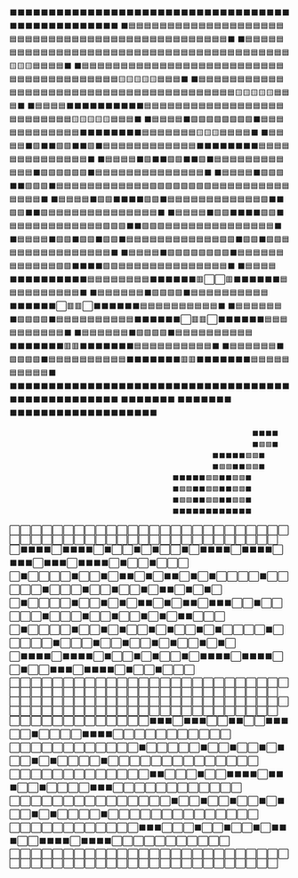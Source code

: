 ⬛⬛⬛⬛⬛⬛⬛⬛⬛⬛⬛⬛⬛⬛⬛⬛⬛⬛⬛⬛⬛⬛⬛⬛⬛⬛⬛⬛⬛⬛⬛⬛⬛⬛⬛⬛⬛⬛⬛⬛⬛⬛⬛⬛⬛⬛⬛⬛⬛⬛
⬛🟦🟦🟦🟦🟦🟦🟦🟦🟦🟦🟦🟦🟦🟦🟦🟦🟦🟦🟦🟦🟦🟦🟦🟦🟦🟦🟦🟦🟦🟦🟦🟦🟦🟦🟦🟦🟦🟦🟦🟦🟦🟦🟦🟦🟦🟦🟦🟦⬛
⬛🟦🟦🟦🟦🟦🟦🟦🟦🟦🟦🟦🟦🟦🟦🟦🟦🟦🟦🟦🟦🟦🟦🟦🟦🟦🟦🟦🟦🟦🟦🟦🟦🟦🟦🟦🟦🟦🟦🟦🟦🟦🟨🟨🟨🟦🟦🟦🟦⬛
⬛🟦🟦🟦🟦🟦🟦🟦🟦🟦🟦🟦🟦🟦🟦🟦🟦🟦🟦🟦🟦🟦🟦🟦🟦🟦🟦🟦🟦🟦🟦🟦🟦🟦🟦🟦🟦🟦🟦🟦🟦🟨🟨🟨🟨🟨🟦🟦🟦⬛
⬛🟦🟦🟦🟦🟦🟦🟦🟦🟦🟦🟦🟦🟦🟦🟦🟦🟦🟦🟦🟦🟦🟦🟦🟦🟦🟦🟦🟦🟦🟦🟦🟦🟦🟦🟦🟦🟦🟦🟦🟦🟨🟨🟨🟨🟨🟦🟦🟦⬛
⬛🟦🟦🟦🟦⬛⬛⬛⬛⬛⬛⬛⬛⬛⬛🟦🟦🟦🟦🟦🟦🟦🟦🟦🟦🟦🟦🟦🟦🟦🟦🟦🟦🟦🟦🟦🟦🟦🟦🟦🟦🟨🟨🟨🟨🟨🟦🟦🟦⬛
⬛🟦🟦🟦🟦⬛🟩🟩🟩🟩🟩🟩🟩🟩⬛🟦🟦🟦🟦🟦🟦🟦🟦🟦🟦🟦🟦⬛⬛⬛⬛⬛⬛⬛⬛🟦🟦🟦🟦🟦🟦🟦🟨🟨🟨🟦🟦🟦🟦⬛
⬛🟦🟦🟦🟦⬛🟩⬛⬛🟩🟩⬛⬛🟩⬛🟦🟦🟦🟦🟦🟦🟦🟦🟦🟦🟦🟦⬛⬛⬛⬛⬛⬛⬛⬛🟦🟦🟦🟦🟦🟦🟦🟦🟦🟦🟦🟦🟦🟦⬛
⬛🟦🟦🟦🟦⬛🟩⬛⬛🟩🟩⬛⬛🟩⬛🟦🟦🟦🟦🟦🟦🟦🟦🟦🟦🟦🟦⬛🟩🟩🟩🟩🟩🟩⬛🟦🟦🟦🟦🟦🟦🟦🟦🟦🟦🟦🟦🟦🟦⬛
⬛🟦🟦🟦🟦⬛🟩🟩🟩⬛⬛🟩🟩🟩⬛🟦🟦🟦🟦🟦🟦🟦🟦🟦🟦🟦🟦🟩🟩🟩🟩🟩🟩🟩🟩🟦🟦🟦🟦🟦🟦🟦🟦🟦🟦🟦🟦🟦🟦⬛
⬛🟦🟦🟦🟦⬛🟩🟩⬛⬛⬛⬛🟩🟩⬛🟦🟦🟦🟦🟦🟦🟦🟦🟦🟦🟦🟦🟩⬛⬛🟩🟩⬛⬛🟩🟦🟦🟦🟦🟦🟦🟦🟦🟦🟦🟦🟦🟦🟦⬛
⬛🟦🟦🟦🟦⬛🟩🟩⬛⬛⬛⬛🟩🟩⬛🟦🟦🟦🟦🟦🟦🟦🟦🟦🟦🟦🟦🟩🟩🟩⬛⬛🟩🟩🟩🟦🟦🟦🟦🟦🟦🟦🟦🟦🟦🟦🟦🟦🟦⬛
⬛🟦🟦🟦🟦⬛🟩🟩⬛🟩🟩⬛🟩🟩⬛🟦🟦🟦🟦🟦🟦🟦🟦🟦🟦🟦🟦🟩🟩⬛🟩🟩⬛🟩🟩🟦🟦🟦🟦🟦🟦🟦🟦🟦🟦🟦🟦🟦🟦⬛
⬛🟦🟦🟦🟦⬛🟩🟩🟩🟩🟩🟩🟩🟩⬛🟦🟦🟦🟦🟦🟦🟦🟦🟦🟦🟦🟦🟩🟩⬛⬛⬛⬛🟩🟩🟦🟦🟦🟦🟦🟦🟦🟦🟦🟦🟦🟦🟦🟦⬛
⬛🟦🟦🟦🟦⬛⬛⬛⬛⬛⬛⬛⬛⬛⬛🟦🟦🟦🟦🟦🟦🟦🟦⬛⬛⬛⬛⬛⬛🟥⬜⬜🟥⬛⬛⬛⬛⬛⬛🟦🟦🟦🟦🟦🟦🟦🟦🟦🟦⬛
⬛🟦🟦🟦🟦🟦🟦⬛🟩🟩🟩🟩⬛🟦🟦🟦🟦🟦🟦🟦🟦🟦🟦⬛⬛⬛⬛⬛⬛⬜🟥🟥⬜⬛⬛⬛⬛⬛⬛🟦🟦🟦🟦🟦🟦🟦🟦🟦🟦⬛
⬛🟦🟦🟦🟦🟦🟦⬛🟩🟩🟩🟩⬛🟦🟦🟦🟦🟦🟦🟦🟦🟦🟦⬛⬛⬛⬛⬛⬛⬜🟥🟥⬜⬛⬛⬛⬛⬛⬛🟦🟦🟦🟦🟦🟦🟦🟦🟦🟦⬛
⬛🟦🟦🟦🟦🟦🟦⬛🟩🟩🟩🟩⬛🟦🟦🟦🟦🟦🟦🟦🟦🟦🟦⬛⬛⬛⬛⬛⬛⬛🟥🟥⬛⬛⬛⬛⬛⬛⬛🟦🟦🟦🟦🟦🟦🟦🟦🟦🟦⬛
⬛🟦🟦🟦🟦🟦🟦⬛🟩🟩🟩🟩⬛🟦🟦🟦🟦🟦🟦🟦🟦🟦🟦⬛⬛⬛⬛⬛⬛⬛🟥🟥⬛⬛⬛⬛⬛⬛⬛🟦🟦🟦🟦🟦🟦🟦🟦🟦🟦⬛
⬛⬛⬛⬛⬛⬛⬛⬛⬛⬛⬛⬛⬛⬛⬛⬛⬛⬛⬛⬛⬛⬛⬛⬛⬛⬛⬛⬛⬛⬛⬛⬛⬛⬛⬛⬛⬛⬛⬛⬛⬛⬛⬛⬛⬛⬛⬛⬛⬛⬛
                                                       ⬛⬛⬛⬛⬛⬛⬛
                                                       ⬛⬛⬛⬛⬛⬛⬛
                                        ⬛⬛⬛⬛⬛⬛⬛⬛⬛⬛⬛⬛⬛⬛⬛⬛⬛⬛⬛



                    
                                       
                                                                 ⬛⬛⬛⬛
                                                                 ⬛🟩🟩⬛
                                                       ⬛⬛⬛⬛⬛🟩🟩⬛
                                                       ⬛🟩🟩⬛⬛🟩🟩⬛
                                             ⬛⬛⬛⬛⬛🟩🟩⬛⬛🟩🟩⬛
                                             ⬛🟩🟩⬛⬛🟩🟩⬛⬛🟩🟩⬛
                                             ⬛🟩🟩⬛⬛🟩🟩⬛⬛🟩🟩⬛
                                             ⬛⬛⬛⬛⬛⬛⬛⬛⬛⬛⬛⬛

⬜⬜⬜⬜⬜⬜⬜⬜⬜⬜⬜⬜⬜⬜⬜⬜⬜⬜⬜⬜⬜⬜⬜⬜⬜⬜⬜⬜⬜⬜⬜⬜⬜⬜⬜⬜⬜⬜⬜⬜⬜⬜⬜⬜⬜⬜⬜⬜⬜⬜⬜
⬜⬛⬛⬛⬛⬜⬛⬛⬛⬛⬜⬛⬜⬜⬛⬜⬛⬜⬜⬛⬜⬛⬛⬛⬛⬜⬛⬛⬛⬛⬜⬛⬛⬛⬜⬛⬛⬛⬜⬛⬛⬛⬛⬜⬛⬜⬜⬛⬜⬜⬜
⬜⬛⬜⬜⬜⬜⬛⬜⬜⬛⬜⬛⬛⬜⬛⬜⬛⬛⬜⬛⬜⬛⬜⬜⬜⬜⬛⬜⬜⬜⬜⬜⬛⬜⬜⬜⬛⬜⬜⬛⬜⬜⬛⬜⬛⬛⬜⬛⬜⬛⬜
⬜⬛⬜⬜⬜⬜⬛⬜⬜⬛⬜⬛⬜⬛⬛⬜⬛⬜⬛⬛⬜⬛⬛⬛⬜⬜⬛⬜⬜⬜⬜⬜⬛⬜⬜⬜⬛⬜⬜⬛⬜⬜⬛⬜⬛⬜⬛⬛⬜⬜⬜
⬜⬛⬜⬜⬜⬜⬛⬜⬜⬛⬜⬛⬜⬜⬛⬜⬛⬜⬜⬛⬜⬛⬜⬜⬜⬜⬛⬜⬜⬜⬜⬜⬛⬜⬜⬜⬛⬜⬜⬛⬜⬜⬛⬜⬛⬜⬜⬛⬜⬛⬜
⬜⬛⬛⬛⬛⬜⬛⬛⬛⬛⬜⬛⬜⬜⬛⬜⬛⬜⬜⬛⬜⬛⬛⬛⬛⬜⬛⬛⬛⬛⬜⬜⬛⬜⬜⬛⬛⬛⬜⬛⬛⬛⬛⬜⬛⬜⬜⬛⬜⬜⬜
⬜⬜⬜⬜⬜⬜⬜⬜⬜⬜⬜⬜⬜⬜⬜⬜⬜⬜⬜⬜⬜⬜⬜⬜⬜⬜⬜⬜⬜⬜⬜⬜⬜⬜⬜⬜⬜⬜⬜⬜⬜⬜⬜⬜⬜⬜⬜⬜⬜⬜⬜
⬜⬜⬜⬜⬜⬜⬜⬜⬜⬜⬜⬜⬜⬜⬜⬜⬜⬜⬜⬜⬜⬜⬜⬜⬜⬜⬜⬜⬜⬜⬜⬜⬜⬜⬜⬜⬜⬜⬜⬜⬜⬜⬜⬜⬜⬜⬜⬜⬜⬜⬜
⬜⬜⬜⬜⬜⬜⬜⬜⬜⬜⬜⬜⬜⬛⬛⬛⬜⬛⬛⬛⬜⬜⬛⬛⬜⬜⬛⬛⬛⬜⬜⬛⬜⬜⬜⬜⬛⬛⬛⬛⬜⬜⬜⬜⬜⬜⬜⬜⬜⬜⬜
⬜⬜⬜⬜⬜⬜⬜⬜⬜⬜⬜⬜⬛⬜⬜⬜⬜⬜⬛⬜⬜⬛⬜⬜⬛⬜⬛⬜⬜⬛⬜⬛⬜⬜⬜⬜⬛⬜⬜⬜⬜⬜⬜⬜⬜⬜⬜⬜⬜⬜⬜
⬜⬜⬜⬜⬜⬜⬜⬜⬜⬜⬜⬜⬜⬛⬛⬜⬜⬜⬛⬜⬜⬛⬛⬛⬛⬜⬛⬛⬛⬜⬜⬛⬜⬜⬜⬜⬛⬛⬛⬜⬜⬜⬜⬜⬜⬜⬜⬜⬜⬜⬜
⬜⬜⬜⬜⬜⬜⬜⬜⬜⬜⬜⬜⬜⬜⬜⬛⬜⬜⬛⬜⬜⬛⬜⬜⬛⬜⬛⬜⬜⬛⬜⬛⬜⬜⬜⬜⬛⬜⬜⬜⬜⬜⬜⬜⬜⬜⬜⬜⬜⬜⬜
⬜⬜⬜⬜⬜⬜⬜⬜⬜⬜⬜⬜⬛⬛⬛⬜⬜⬜⬛⬜⬜⬛⬜⬜⬛⬜⬛⬛⬛⬜⬜⬛⬛⬛⬛⬜⬛⬛⬛⬛⬜⬜⬜⬜⬜⬜⬜⬜⬜⬜⬜
⬜⬜⬜⬜⬜⬜⬜⬜⬜⬜⬜⬜⬜⬜⬜⬜⬜⬜⬜⬜⬜⬜⬜⬜⬜⬜⬜⬜⬜⬜⬜⬜⬜⬜⬜⬜⬜⬜⬜⬜⬜⬜⬜⬜⬜⬜⬜⬜⬜⬜⬜

<!---
CodingWithDominic/CodingWithDominic is a ✨ special ✨ repository because its `README.md` (this file) appears on your GitHub profile.
You can click the Preview link to take a look at your changes.
--->

